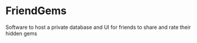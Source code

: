 # FriendGems
Software to host a private database and UI for friends to share and rate their hidden gems
